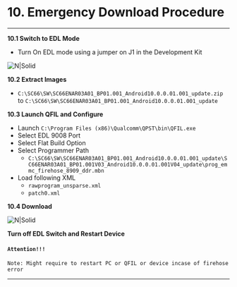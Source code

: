 # 10. Emergency Download Procedure

------------

__10.1 Switch to EDL Mode__
   - Turn On EDL mode using a jumper on J1 in the Development Kit

![N|Solid](../pics/SC66/sc66_emergency_download.jpg)

__10.2 Extract Images__
   - `C:\SC66\SW\SC66ENAR03A01_BP01.001_Android10.0.0.01.001_update.zip` to `C:\SC66\SW\SC66ENAR03A01_BP01.001_Android10.0.0.01.001_update`

__10.3 Launch QFIL and Configure__
   - Launch `C:\Program Files (x86)\Qualcomm\QPST\bin\QFIL.exe`
   - Select EDL 9008 Port
   - Select Flat Build Option
   - Select Programmer Path
      - `C:\SC66\SW\SC66ENAR03A01_BP01.001_Android10.0.0.01.001_update\SC66ENAR03A01_BP01.001V03_Android10.0.0.01.001V04_update\prog_emmc_firehose_8909_ddr.mbn`
   - Load following XML
      - `rawprogram_unsparse.xml`
      - `patch0.xml`

__10.4 Download__

![N|Solid](../pics/SC66/Emergency-download.jpg)

__Turn off EDL Switch and Restart Device__

#### `Attention!!!`
```warning
Note: Might require to restart PC or QFIL or device incase of firehose error
```

------------